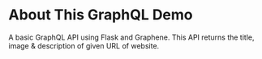 # About This GraphQL Demo

A basic GraphQL API using Flask and Graphene. This API returns the title, image & description of given URL of website.
